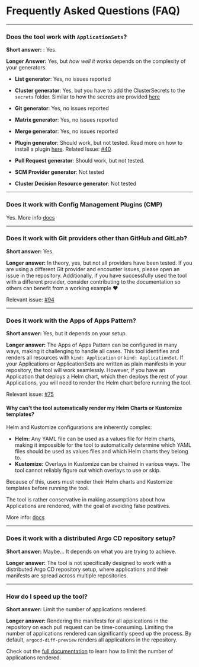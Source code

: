 # Frequently Asked Questions (FAQ)

---

### Does the tool work with `ApplicationSets`?

**Short answer:** : Yes.

**Longer Answer:** Yes, but _how well it works_ depends on the complexity of your generators.

- **List generator**:
  Yes, no issues reported

- **Cluster generator**:
  Yes, but you have to add the ClusterSecrets to the `secrets` folder. Similar to how the secrets are provided [here](./getting-started/github-actions-workflow.md)

- **Git generator**:
  Yes, no issues reported

- **Matrix generator**:
  Yes, no issues reported

- **Merge generator**:
  Yes, no issues reported

- **Plugin generator**: 
  Should work, but not tested. Read more on how to install a plugin [here](./getting-started/custom-argo-cd-installation.md). Related Issue: [#40](https://github.com/dag-andersen/argocd-diff-preview/issues/40)

- **Pull Request generator**:
   Should work, but not tested.

- **SCM Provider generator**:
  Not tested

- **Cluster Decision Resource generator**:
  Not tested

---


### Does it work with Config Management Plugins (CMP)

Yes. More info [docs](./getting-started/custom-argo-cd-installation.md)

---

### Does it work with Git providers other than GitHub and GitLab?

**Short answer:** Yes.

**Longer answer:** In theory, yes, but not all providers have been tested. If you are using a different Git provider and encounter issues, please open an issue in the repository. Additionally, if you have successfully used the tool with a different provider, consider contributing to the documentation so others can benefit from a working example ❤️

Relevant issue: [#94](https://github.com/dag-andersen/argocd-diff-preview/issues/94)

---

### Does it work with the Apps of Apps Pattern?

**Short answer:** Yes, but it depends on your setup.

**Longer answer:** The Apps of Apps Pattern can be configured in many ways, making it challenging to handle all cases. This tool identifies and renders all resources with `kind: Application` or `kind: ApplicationSet`. If your Applications or ApplicationSets are written as plain manifests in your repository, the tool will work seamlessly. However, if you have an Application that deploys a Helm chart, which then deploys the rest of your Applications, you will need to render the Helm chart before running the tool.

Relevant issue: [#75](https://github.com/dag-andersen/argocd-diff-preview/issues/75)

#### Why can't the tool automatically render my Helm Charts or Kustomize templates?

Helm and Kustomize configurations are inherently complex:

- **Helm:** Any YAML file can be used as a values file for Helm charts, making it impossible for the tool to automatically determine which YAML files should be used as values files and which Helm charts they belong to.
- **Kustomize:** Overlays in Kustomize can be chained in various ways. The tool cannot reliably figure out which overlays to use or skip.

Because of this, users must render their Helm charts and Kustomize templates before running the tool.

The tool is rather conservative in making assumptions about how Applications are rendered, with the goal of avoiding false positives.

More info: [docs](./generated-applications.md)

---

### Does it work with a distributed Argo CD repository setup?

**Short answer:** Maybe... It depends on what you are trying to achieve.

**Longer answer:** The tool is not specifically designed to work with a distributed Argo CD repository setup, where applications and their manifests are spread across multiple repositories.

---

### How do I speed up the tool?

**Short answer:** Limit the number of applications rendered.

**Longer answer:** Rendering the manifests for all applications in the repository on each pull request can be time-consuming. Limiting the number of applications rendered can significantly speed up the process. By default, `argocd-diff-preview` renders all applications in the repository.

Check out the [full documentation](./application-selection.md) to learn how to limit the number of applications rendered.
